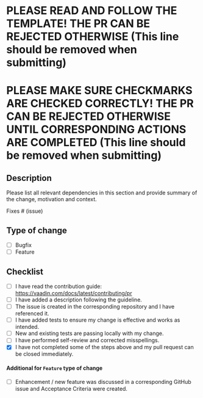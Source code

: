 # PLEASE READ AND FOLLOW THE TEMPLATE! THE PR CAN BE REJECTED OTHERWISE (This line should be removed when submitting)
# PLEASE MAKE SURE CHECKMARKS ARE CHECKED CORRECTLY! THE PR CAN BE REJECTED OTHERWISE UNTIL CORRESPONDING ACTIONS ARE COMPLETED (This line should be removed when submitting)

## Description

Please list all relevant dependencies in this section and provide summary of the change, motivation and context.

Fixes # (issue)

## Type of change

- [ ] Bugfix
- [ ] Feature

## Checklist

- [ ] I have read the contribution guide: https://vaadin.com/docs/latest/contributing/pr
- [ ] I have added a description following the guideline.
- [ ] The issue is created in the corresponding repository and I have referenced it.
- [ ] I have added tests to ensure my change is effective and works as intended.
- [ ] New and existing tests are passing locally with my change.
- [ ] I have performed self-review and corrected misspellings.
- [x] I have not completed some of the steps above and my pull request can be closed immediately.

#### Additional for `Feature` type of change

- [ ] Enhancement / new feature was discussed in a corresponding GitHub issue and Acceptance Criteria were created.
